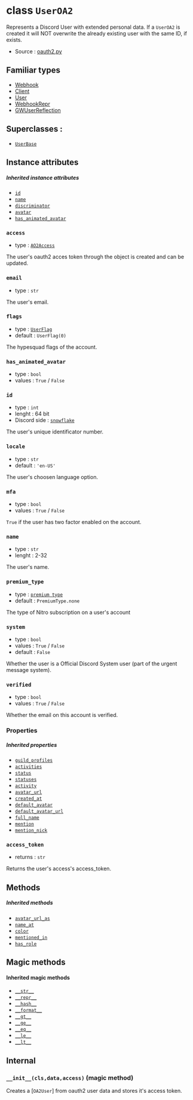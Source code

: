 # class `UserOA2`

Represents a Discord User with extended personal data. If a `UserOA2` is 
created it will NOT overwrite the already existing user with the same ID, if
exists.

- Source : [oauth2.py](https://github.com/HuyaneMatsu/hata/blob/master/hata/oauth2.py)

## Familiar types

- [Webhook](Webhook.md)
- [Client](Client.md)
- [User](User.md)
- [WebhookRepr](WebhookRepr.md)
- [GWUserReflection](GWUserReflection.md)

## Superclasses : 

- [`UserBase`](UserBase.md)

## Instance attributes

##### Inherited instance attributes

- [`id`](UserBase.md#id)
- [`name`](UserBase.md#name)
- [`discriminator`](UserBase.md#discriminator)
- [`avatar`](UserBase.md#avatar)
- [`has_animated_avatar`](UserBase.md#has_animated_avatar)

### `access`

- type : [`AO2Access`](AO2Access.md)

The user's oauth2 acces token through the object is created and can be
updated.

### `email`

- type : `str`

The user's email.

### `flags`

- type : [`UserFlag`](UserFlag.md)
- default : `UserFlag(0)`

The hypesquad flags of the account.

### `has_animated_avatar`

- type : `bool`
- values : `True` / `False`

### `id`

- type : `int`
- lenght : 64 bit
- Discord side : [`snowflake`](https://github.com/discordapp/discord-api-docs/blob/master/docs/Reference.md#snowflakes)
    
The user's unique identificator number.

### `locale`

- type : `str`
- default : `'en-US'`

The user's choosen language option.

### `mfa`

- type : `bool`
- values : `True` / `False`

`True` if the user has two factor enabled on the account.

### `name`

- type : `str`
- lenght : 2-32

The user's name.

### `premium_type`

- type : [`premium type`](PremiumType.md)
- default : `PremiumType.none`

The type of Nitro subscription on a user's account

### `system`

- type : `bool`
- values : `True` / `False`
- default : `False`

Whether the user is a Official Discord System user (part of the urgent message
system).

### `verified`

- type : `bool`
- values : `True` / `False`

Whether the email on this account is verified.

### Properties

##### Inherited properties

- [`guild_profiles`](UserBase.md#guild_profiles)
- [`activities`](UserBase.md#activities)
- [`status`](UserBase.md#status)
- [`statuses`](UserBase.md#statuses)
- [`activity`](UserBase.md#activity)
- [`avatar_url`](UserBase.md#avatar_url)
- [`created_at`](UserBase.md#created_at)
- [`default_avatar`](UserBase.md#default_avatar)
- [`default_avatar_url`](UserBase.md#default_avatar_url)
- [`full_name`](UserBase.md#full_name)
- [`mention`](UserBase.md#mention)
- [`mention_nick`](UserBase.md#mention_nick)

### `access_token`

- returns : `str`

Returns the user's access's access_token.

## Methods

##### Inherited methods

- [`avatar_url_as`](UserBase.md#avatar_url_asselfextnonesizenone)
- [`name_at`](UserBase.md#name_atselfguild)
- [`color`](UserBase.md#colorselfguild)
- [`mentioned_in`](UserBase.md#mentioned_inselfmessage)
- [`has_role`](UserBase.md#has_roleselfrole)

## Magic methods

#### Inherited magic methods

- [`__str__`](UserBase.md#__str__self)
- [`__repr__`](UserBase.md#__repr__self)
- [`__hash__`](UserBase.md#__hash__self)
- [`__format__`](UserBase.md#__format__selfcode)
- [`__gt__`](UserBase.md#__gt__-__ge__-__eq__-__ne__-__le__-__lt__)
- [`__ge__`](UserBase.md#__gt__-__ge__-__eq__-__ne__-__le__-__lt__)
- [`__eq__`](UserBase.md#__gt__-__ge__-__eq__-__ne__-__le__-__lt__)
- [`__le__`](UserBase.md#__gt__-__ge__-__eq__-__ne__-__le__-__lt__)
- [`__lt__`](UserBase.md#__gt__-__ge__-__eq__-__ne__-__le__-__lt__)

## Internal

### `__init__(cls,data,access)` (magic method)

Creates a [`OA2User`] from oauth2 user data and stores it's access token.

